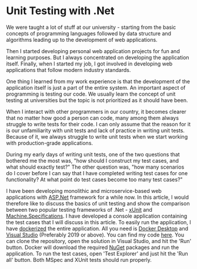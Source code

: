 ﻿# Unit Testing with .Net

We were taught a lot of stuff at our university - starting from the basic concepts of programming languages followed by data structure and algorithms leading up to the development of web applications.

Then I started developing personal web application projects for fun and learning purposes. But I always concentrated on developing the application itself. Finally, when I started my job, I got involved in developing web applications that follow modern industry standards.

One thing I learned from my work experience is that the development of the application itself is just a part of the entire system. An important aspect of programming is testing our code. We usually learn the concept of unit testing at universities but the topic is not prioritized as it should have been.

When I interact with other programmers in our country, it becomes clearer that no matter how good a person can code, many among them always struggle to write tests for their code. I can only assume that the reason for it is our unfamiliarity with unit tests and lack of practice in writing unit tests. Because of it, we always struggle to write unit tests when we start working with production-grade applications.

During my early days of writing unit tests, one of the two questions that bothered me the most was, "how should I construct my test cases, and what should exactly test?" The other question was, "how many scenarios do I cover before I can say that I have completed writing test cases for one functionality? At what point do test cases become too many test cases?"

I have been developing monolithic and microservice-based web applications with [ASP.Net](https://dotnet.microsoft.com/en-us/apps/aspnet) framework for a while now. In this article, I would therefore like to discuss the basics of unit testing and show the comparison between two popular testing frameworks of .Net - [xUnit](https://xunit.net/) and [Machine.Specifications](https://github.com/machine/machine.specifications). I have developed a console application containing the test cases that I will discuss in this article. To easily run the application, I have [dockerized](https://www.docker.com/) the entire application. All you need is [Docker Desktop](https://www.docker.com/products/docker-desktop/) and [Visual Studio](https://visualstudio.microsoft.com/downloads/) (Preferably 2019 or above). You can find my code [here](https://github.com/zuhairmhtb/UnitTestingWithDotNet). You can clone the repository, open the solution in Visual Studio, and hit the 'Run' button. Docker will download the required [NuGet](https://www.nuget.org/) packages and run the application. To run the test cases, open 'Test Explorer' and just hit the 'Run all' button. Both MSpec and XUnit tests should run properly.